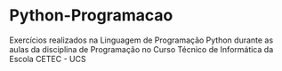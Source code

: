 # Python-Programacao
 Exercícios realizados na Linguagem de Programação Python durante as aulas da disciplina de Programação no Curso Técnico de Informática da Escola CETEC - UCS
